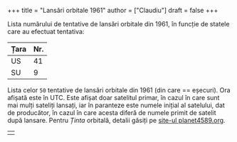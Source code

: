 +++
title = "Lansări orbitale 1961"
author = ["Claudiu"]
draft = false
+++

Lista numărului de tentative de lansări orbitale din 1961, în funcție de statele care au efectuat tentativa:

| Țara | Nr. |
|------|-----|
| US   | 41  |
| SU   | 9   |

Lista celor `50` tentative de lansări orbitale din 1961 (din care == eșecuri). Ora afișată este în UTC. Este afișat doar satelitul primar, în cazul în care sunt mai mulți sateliți lansați, iar în paranteze este numele inițial al satelului, dat de producător, în cazul în care acesta diferă de numele primit de satelit după lansare. Pentru _Ținta_ orbitală, detalii găsiți pe [site-ul planet4589.org](https://planet4589.org/space/log/orbcat.html).

|  |
|--|
|  |